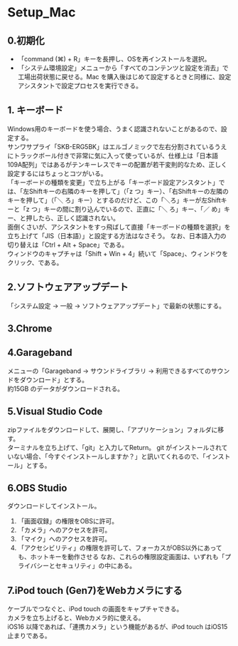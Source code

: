 # Setup_Mac
## 0.初期化
- 「command (⌘) + R」キーを長押し、OSを再インストールを選択。
- 「システム環境設定」メニューから「すべてのコンテンツと設定を消去」で工場出荷状態に戻せる。Mac を購入後はじめて設定するときと同様に、設定アシスタントで設定プロセスを実行できる。

## 1. キーボード
Windows用のキーボードを使う場合、うまく認識されないことがあるので、設定する。  
サンワサプライ「SKB-ERG5BK」はエルゴノミックで左右分割されているうえにトラックボール付きで非常に気に入って使っているが、仕様上は「日本語109A配列」ではあるがテンキーレスでキーの配置が若干変則的なため、正しく設定するにはちょっとコツがいる。  
「キーボードの種類を変更」で立ち上がる「キーボード設定アシスタント」では、「左Shiftキーの右隣のキーを押して」（「z つ」キー）、「右Shiftキーの左隣のキーを押して」（「＼ ろ」キー）とするのだけど、この「＼ろ」キーが左Shiftキーと「z つ」キーの間に割り込んでいるので、正直に「＼ ろ」キー、「／ め」キー、と押したら、正しく認識されない。  
面倒くさいが、アシスタントをすっ飛ばして直接「キーボードの種類を選択」を立ち上げて「JIS（日本語）」と設定する方法はなさそう。
なお、日本語入力の切り替えは「Ctrl + Alt + Space」である。  
ウィンドウのキャプチャは「Shift + Win + 4」続いて「Space」、ウィンドウをクリック、である。  
## 2.ソフトウェアアップデート
「システム設定 -> 一般 -> ソフトウェアアップデート」で最新の状態にする。  
## 3.Chrome
## 4.Garageband
メニューの「Garageband -> サウンドライブラリ -> 利用できるすべてのサウンドをダウンロード」とする。  
約15GB のデータがダウンロードされる。  
## 5.Visual Studio Code
zipファイルをダウンロードして、展開し、「アプリケーション」フォルダに移す。  
ターミナルを立ち上げて、「git」と入力してReturn。
git がインストールされていない場合、「今すぐインストールしますか？」と訊いてくれるので、「インストール」とする。
## 6.OBS Studio
ダウンロードしてインストール。  
1. 「画面収録」の権限をOBSに許可。
2. 「カメラ」へのアクセスを許可。
3. 「マイク」へのアクセスを許可。
4. 「アクセシビリティ」の権限を許可して、フォーカスがOBS以外にあっても、ホットキーを動作させる
なお、これらの権限設定画面は、いずれも「プライバシーとセキュリティ」の中にある。  
## 7.iPod touch (Gen7)をWebカメラにする
ケーブルでつなぐと、iPod touch の画面をキャプチャできる。  
カメラを立ち上げると、Webカメラ的に使える。  
iOS16 以降であれば、「連携カメラ」という機能があるが、iPod touch はiOS15止まりである。
